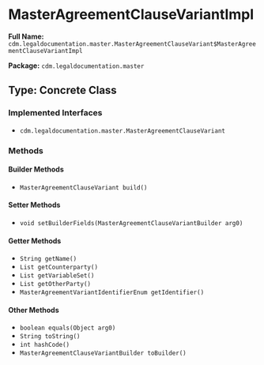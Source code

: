 # MasterAgreementClauseVariantImpl

**Full Name:** `cdm.legaldocumentation.master.MasterAgreementClauseVariant$MasterAgreementClauseVariantImpl`

**Package:** `cdm.legaldocumentation.master`

## Type: Concrete Class

### Implemented Interfaces

- `cdm.legaldocumentation.master.MasterAgreementClauseVariant`

### Methods

#### Builder Methods

- `MasterAgreementClauseVariant build()`

#### Setter Methods

- `void setBuilderFields(MasterAgreementClauseVariantBuilder arg0)`

#### Getter Methods

- `String getName()`
- `List getCounterparty()`
- `List getVariableSet()`
- `List getOtherParty()`
- `MasterAgreementVariantIdentifierEnum getIdentifier()`

#### Other Methods

- `boolean equals(Object arg0)`
- `String toString()`
- `int hashCode()`
- `MasterAgreementClauseVariantBuilder toBuilder()`

